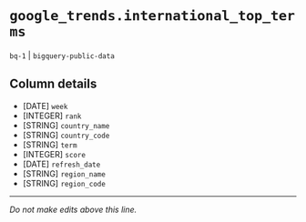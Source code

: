 # `google_trends.international_top_terms`
`bq-1` | `bigquery-public-data`

## Column details
* [DATE]      `week`
* [INTEGER]   `rank`
* [STRING]    `country_name`
* [STRING]    `country_code`
* [STRING]    `term`
* [INTEGER]   `score`
* [DATE]      `refresh_date`
* [STRING]    `region_name`
* [STRING]    `region_code`

-------------------------------------------------------------------------------
*Do not make edits above this line.*
